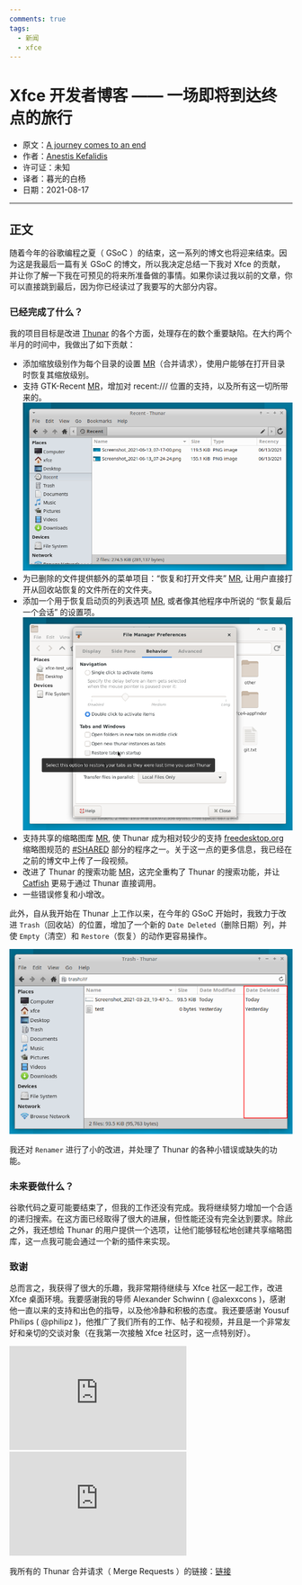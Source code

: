 ```yaml
---
comments: true
tags:
  - 新闻
  - xfce
---
```


# Xfce 开发者博客 —— 一场即将到达终点的旅行 

- 原文：[A journey comes to an end](http://users.uoa.gr/~sdi1800073/sources/xfce_blog05.html)
- 作者：[Anestis Kefalidis](http://users.uoa.gr/~sdi1800073/)
- 许可证：未知
- 译者：暮光的白杨
- 日期：2021-08-17

----

## 正文

随着今年的谷歌编程之夏（ GSoC ）的结束，这一系列的博文也将迎来结束。因为这是我最后一篇有关 GSoC 的博文，所以我决定总结一下我对 Xfce 的贡献，并让你了解一下我在可预见的将来所准备做的事情。如果你读过我以前的文章，你可以直接跳到最后，因为你已经读过了我要写的大部分内容。

### 已经完成了什么？

我的项目目标是改进 [Thunar](https://docs.xfce.org/xfce/thunar/start) 的各个方面，处理存在的数个重要缺陷。在大约两个半月的时间中，我做出了如下贡献：

- 添加缩放级别作为每个目录的设置 [MR](https://gitlab.xfce.org/xfce/thunar/-/merge_requests/114)（合并请求），使用户能够在打开目录时恢复其缩放级别。
- 支持 GTK-Recent [MR](https://gitlab.xfce.org/xfce/thunar/-/merge_requests/115)，增加对 recent:/// 位置的支持，以及所有这一切所带来的。  
    ![01](./images/2021-08/xfce1.png)
- 为已删除的文件提供额外的菜单项目：“恢复和打开文件夹” [MR](https://gitlab.xfce.org/xfce/thunar/-/merge_requests/118), 让用户直接打开从回收站恢复的文件所在的文件夹。
- 添加一个用于恢复启动页的列表选项 [MR](https://gitlab.xfce.org/xfce/thunar/-/merge_requests/120), 或者像其他程序中所说的 “恢复最后一个会话” 的设置项。  
    ![02](./images/2021-08/xfce2.png)
- 支持共享的缩略图库 [MR](https://gitlab.xfce.org/xfce/thunar/-/merge_requests/126), 使 Thunar 成为相对较少的支持 [freedesktop.org](http://freedesktop.org/) 缩略图规范的 [#SHARED](https://specifications.freedesktop.org/thumbnail-spec/thumbnail-spec-latest.html#SHARED) 部分的程序之一。关于这一点的更多信息，我已经在之前的博文中上传了一段视频。
- 改进了 Thunar 的搜索功能 [MR](https://gitlab.xfce.org/xfce/thunar/-/merge_requests/136)，这完全重构了 Thunar 的搜索功能，并让 [Catfish](https://docs.xfce.org/apps/catfish/start) 更易于通过 Thunar 直接调用。
- 一些错误修复和小增改。

此外，自从我开始在 Thunar 上工作以来，在今年的 GSoC 开始时，我致力于改进 `Trash`（回收站）的位置，增加了一个新的 `Date Deleted`（删除日期）列，并使 `Empty`（清空）和 `Restore`（恢复）的动作更容易操作。

![03](./images/2021-08/xfce3.png)

我还对 `Renamer` 进行了小的改进，并处理了 Thunar 的各种小错误或缺失的功能。

### 未来要做什么？

谷歌代码之夏可能要结束了，但我的工作还没有完成。我将继续努力增加一个合适的递归搜索。在这方面已经取得了很大的进展，但性能还没有完全达到要求。除此之外，我还想给 Thunar 的用户提供一个选项，让他们能够轻松地创建共享缩略图库，这一点我可能会通过一个新的插件来实现。

### 致谢

总而言之，我获得了很大的乐趣，我非常期待继续与 Xfce 社区一起工作，改进 Xfce 桌面环境。我要感谢我的导师 Alexander Schwinn ( @alexxcons )，感谢他一直以来的支持和出色的指导，以及他冷静和积极的态度。我还要感谢 Yousuf Philips ( @philipz )，他推广了我们所有的工作、帖子和视频，并且是一个非常友好和亲切的交谈对象（在我第一次接触 Xfce 社区时，这一点特别好）。

<iframe width="315" height="185" src="https://www.youtube.com/embed/tntec9uABXU" title="YouTube video player" frameborder="0" allow="accelerometer; autoplay; clipboard-write; encrypted-media; gyroscope; picture-in-picture" allowfullscreen></iframe>

<iframe width="315" height="185" src="https://www.youtube.com/embed/BAEHtwsWBqA" title="YouTube video player" frameborder="0" allow="accelerometer; autoplay; clipboard-write; encrypted-media; gyroscope; picture-in-picture" allowfullscreen></iframe>

我所有的 Thunar 合并请求（ Merge Requests ）的链接：[链接](https://gitlab.xfce.org/xfce/thunar/-/merge_requests?scope=all&utf8=%E2%9C%93&state=all&author_username=SKefalidis)